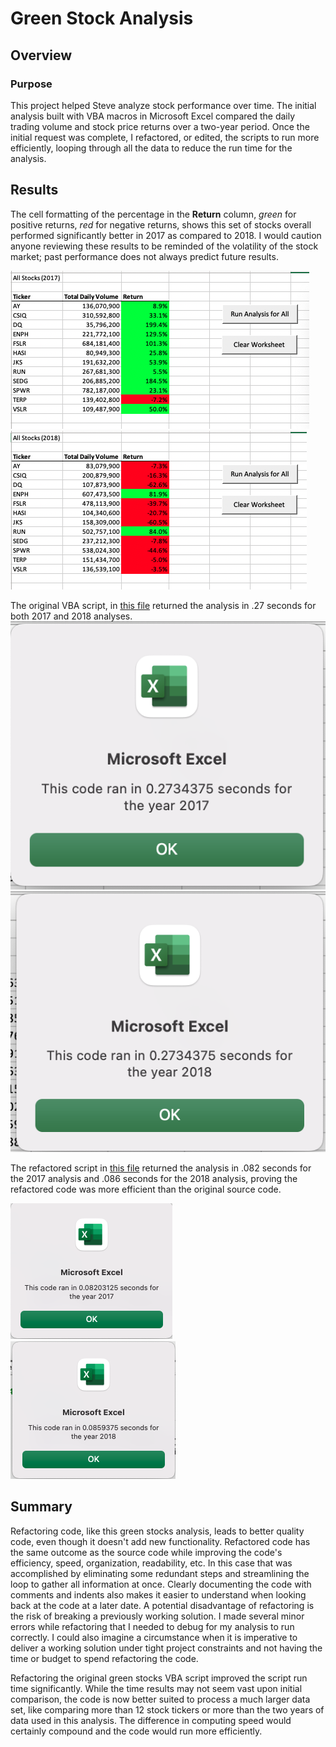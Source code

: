 # Green Stock Analysis
## Overview
### Purpose
This project helped Steve analyze stock performance over time. The initial analysis built with VBA macros in Microsoft Excel compared the daily trading volume and stock price returns over a two-year period. Once the initial request was complete, I refactored, or edited, the scripts to run more efficiently, looping through all the data to reduce the run time for the analysis.

## Results
The cell formatting of the percentage in the **Return** column, *green* for positive returns, *red* for negative returns, shows this set of stocks overall performed significantly better in 2017 as compared to 2018. I would caution anyone reviewing these results to be reminded of the volatility of the stock market; past performance does not always predict future results.

![Stock Performance 2017](Resources/Results_2017.png)
![Stock Performance 2018](Resources/Results_2018.png)

The original VBA script, in [this file](green_stocks.xlsm) returned the analysis in .27 seconds for both 2017 and 2018 analyses. 
![Original 2017 Timestamp](Resources/Original_Script_2017.png)
![Original 2018 Timestamp](Resources/Original_Script_2018.png)

The refactored script in [this file](VBA_Challenge.xlsm) returned the analysis in .082 seconds for the 2017 analysis and .086 seconds for the 2018 analysis, proving the refactored code was more efficient than the original source code.  

![Refactored_2017](Resources/VBA_Challenge_2017.png)
![Refactored_2018](Resources/VBA_Challenge_2018.png)



## Summary
Refactoring code, like this green stocks analysis, leads to better quality code, even though it doesn't add new functionality. Refactored code has the same outcome as the source code while improving the code's efficiency, speed, organization, readability, etc. In this case that was accomplished by eliminating some redundant steps and streamlining the loop to gather all information at once. Clearly documenting the code with comments and indents also makes it easier to understand when looking back at the code at a later date. A potential disadvantage of refactoring is the risk of breaking a previously working solution. I made several minor errors while refactoring that I needed to debug for my analysis to run correctly. I could also imagine a circumstance when it is imperative to deliver a working solution under tight project constraints and not having the time or budget to spend refactoring the code.
 
Refactoring the original green stocks VBA script improved the script run time significantly. While the time results may not seem vast upon initial comparison, the code is now better suited to process a much larger data set, like comparing more than 12 stock tickers or more than the two years of data used in this analysis. The difference in computing speed would certainly compound and the code would run more efficiently. 
